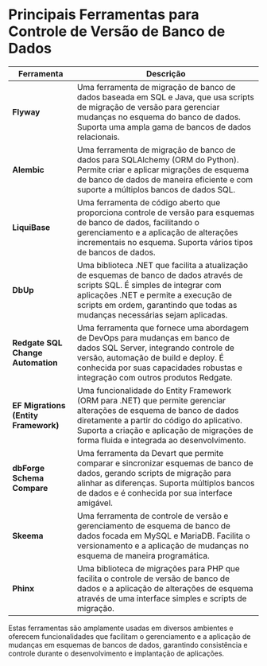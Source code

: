 

Principais Ferramentas para Controle de Versão de Banco de Dados
================================================================



| Ferramenta          | Descrição                                                                                   |
|---------------------|---------------------------------------------------------------------------------------------|
| **Flyway**          | Uma ferramenta de migração de banco de dados baseada em SQL e Java, que usa scripts de migração de versão para gerenciar mudanças no esquema do banco de dados. Suporta uma ampla gama de bancos de dados relacionais. |
| **Alembic**         | Uma ferramenta de migração de banco de dados para SQLAlchemy (ORM do Python). Permite criar e aplicar migrações de esquema de banco de dados de maneira eficiente e com suporte a múltiplos bancos de dados SQL. |
| **LiquiBase**       | Uma ferramenta de código aberto que proporciona controle de versão para esquemas de banco de dados, facilitando o gerenciamento e a aplicação de alterações incrementais no esquema. Suporta vários tipos de bancos de dados. |
| **DbUp**            | Uma biblioteca .NET que facilita a atualização de esquemas de banco de dados através de scripts SQL. É simples de integrar com aplicações .NET e permite a execução de scripts em ordem, garantindo que todas as mudanças necessárias sejam aplicadas. |
| **Redgate SQL Change Automation** | Uma ferramenta que fornece uma abordagem de DevOps para mudanças em banco de dados SQL Server, integrando controle de versão, automação de build e deploy. É conhecida por suas capacidades robustas e integração com outros produtos Redgate. |
| **EF Migrations (Entity Framework)** | Uma funcionalidade do Entity Framework (ORM para .NET) que permite gerenciar alterações de esquema de banco de dados diretamente a partir do código do aplicativo. Suporta a criação e aplicação de migrações de forma fluida e integrada ao desenvolvimento. |
| **dbForge Schema Compare** | Uma ferramenta da Devart que permite comparar e sincronizar esquemas de banco de dados, gerando scripts de migração para alinhar as diferenças. Suporta múltiplos bancos de dados e é conhecida por sua interface amigável. |
| **Skeema**          | Uma ferramenta de controle de versão e gerenciamento de esquema de banco de dados focada em MySQL e MariaDB. Facilita o versionamento e a aplicação de mudanças no esquema de maneira programática. |
| **Phinx**           | Uma biblioteca de migrações para PHP que facilita o controle de versão de banco de dados e a aplicação de alterações de esquema através de uma interface simples e scripts de migração. |

Estas ferramentas são amplamente usadas em diversos ambientes e oferecem funcionalidades que facilitam o gerenciamento e a aplicação de mudanças em esquemas de bancos de dados, garantindo consistência e controle durante o desenvolvimento e implantação de aplicações.